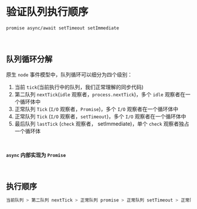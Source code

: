 # 验证队列执行顺序

```txt
promise async/await setTimeout setImmediate
```

</br>

## 队列循环分解

原生 `node` 事件模型中，队列循环可以细分为四个级别： 

1. 当前 `tick`(当前执行中的队列，我们正常理解的同步代码) 
2. 第二队列 `nextTick`(`idle` 观察者，`process.nextTick`)，多个 `idle` 观察者在一个循环体中
3. 正常队列 `Tick` (`I/O` 观察者，`Promise`)，多个 `I/O` 观察者在一个循环体中
4. 正常队列 `Tick` (`I/O` 观察者，`setTimeout`)，多个 `I/O` 观察者在一个循环体中
5. 最后队列 `lastTick` (`check` 观察者， setImmediate)，单个 `check` 观察者独占一个循环体

</br>

**`async` 内部实现为 `Promise`**

</br>

## 执行顺序

```js
当前队列 > 第二队列 nextTick > 正常队列 promise > 正常队列 setTimeout > 正常队列... > 最后队列 setImmediate
```
